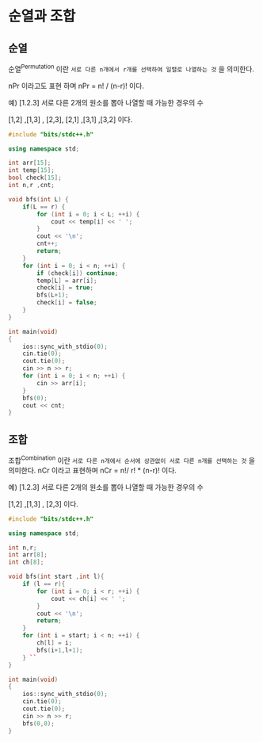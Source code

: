 ﻿# 순열과 조합

## 순열
순열<sup>Permutation</sup> 이란 `서로 다른 n개에서 r개를 선택하여 일렬로 나열하는 것` 을 의미한다.

nPr 이라고도 표현 하며 nPr = n! / (n-r)! 이다.

예) [1.2.3] 서로 다른 2개의 원소를 뽑아 나열할 때 가능한 경우의 수

[1,2] ,[1,3] , [2,3], [2,1] ,[3,1] ,[3,2] 이다.

```c++
#include "bits/stdc++.h"

using namespace std;

int arr[15];
int temp[15];
bool check[15];
int n,r ,cnt;

void bfs(int L) {
    if(L == r) {
        for (int i = 0; i < L; ++i) {
            cout << temp[i] << ' ';
        }
        cout << '\n';
        cnt++;
        return;
    }
    for (int i = 0; i < n; ++i) {
        if (check[i]) continue;
        temp[L] = arr[i];
        check[i] = true;
        bfs(L+1);
        check[i] = false;
    }
}

int main(void)
{
    ios::sync_with_stdio(0);
    cin.tie(0);
    cout.tie(0);
    cin >> n >> r;
    for (int i = 0; i < n; ++i) {
        cin >> arr[i];
    }
    bfs(0);
    cout << cnt;
}
```


## 조합

조합<sup>Combination</sup> 이란 `서로 다른 n개에서 순서에 상관없이 서로 다른 n개를 선택하는 것`
을 의미한다.  nCr 이라고 표현하며 nCr = n!/ r! * (n-r)! 이다.


예) [1.2.3] 서로 다른 2개의 원소를 뽑아 나열할 때 가능한 경우의 수

[1,2] ,[1,3] , [2,3] 이다.

```c++
#include "bits/stdc++.h"

using namespace std;

int n,r;
int arr[8];
int ch[8];

void bfs(int start ,int l){
    if (l == r){
        for (int i = 0; i < r; ++i) {
            cout << ch[i] << ' ';
        }
        cout << '\n';
        return;
    }
    for (int i = start; i < n; ++i) {
        ch[l] = i;
        bfs(i+1,l+1);
    } ``
}

int main(void)
{
    ios::sync_with_stdio(0);
    cin.tie(0);
    cout.tie(0);
    cin >> n >> r;
    bfs(0,0);
}
```